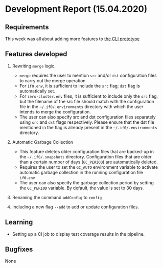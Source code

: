 ﻿
# Development Report (15.04.2020)

## Requirements
This week was all about adding more features to [the CLI prototype](https://gitlab.com/peter.saarland/if0/-/issues/2)

## Features developed

1. Rewriting `merge` logic. 

    * `merge` requires the user to mention `src` and/or `dst` configuration files to carry out the merge operation.
    * For `if0.env`, it is sufficient to include the `src` flag; `dst` flag is automatically set.
    * For `zero-cluster.env` files, it is sufficient to include only the `src` flag, but the filename of the src file should match with the  configuration file in the `~/.if0/.environments` directory with which the user intends to merge the configuration.
    * The user can also specify src and dst configuration files separately using `src` and `dst` flags respectively. Please ensure that the dst file mentioned in the flag is already present in the `~/.if0/.environments` directory.
    
2. Automatic Garbage Collection

    * This feature deletes older configuration files that are backed-up in the `~/.if0/.snapshots` directory. Configuration files that are older than a certain number of days (`GC_PERIOD`) are automatically deleted.
    * Requires the user to set the `GC_AUTO` environment variable to activate automatic garbage collection in the running configuration file `if0.env`
    * The user can also specify the garbage collection period by setting the `GC_PERIOD` variable. By default, the value is set to 30 days.

3. Renaming the command `addConfig` to `config`

4. Including a new flag `--add` to add or update configuration files.

## Learning

* Setting up a CI job to display test coverage results in the pipeline.

## Bugfixes
None

